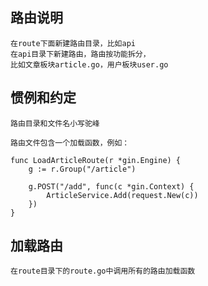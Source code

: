 ## 路由说明

    在route下面新建路由目录，比如api
    在api目录下新建路由，路由按功能拆分，
    比如文章板块article.go，用户板块user.go
    
## 惯例和约定

    路由目录和文件名小写驼峰

    路由文件包含一个加载函数，例如：
    
    func LoadArticleRoute(r *gin.Engine) {
    	g := r.Group("/article")
    
    	g.POST("/add", func(c *gin.Context) {
    		ArticleService.Add(request.New(c))
    	})
    }

    
## 加载路由
    
    在route目录下的route.go中调用所有的路由加载函数